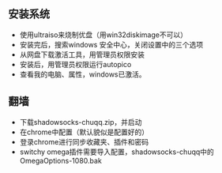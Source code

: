 ## 安装系统

- 使用ultraiso来烧制优盘（用win32diskimage不可以）
- 安装完后，搜索windows 安全中心，关闭设置中的三个选项
- 从网盘下载激活工具，用管理员权限安装
- 安装后，用管理员权限运行autopico
- 查看我的电脑、属性，windows已激活。

## 翻墙

- 下载shadowsocks-chuqq.zip，并启动
- 在chrome中配置（默认貌似是配置好的）
- 登录chrome进行同步收藏夹、插件和密码
- switchy omega插件需要导入配置，shadowsocks-chuqq中的OmegaOptions-1080.bak
